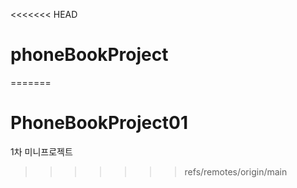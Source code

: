 <<<<<<< HEAD
# phoneBookProject
=======
# PhoneBookProject01
1차 미니프로젝트
>>>>>>> refs/remotes/origin/main
